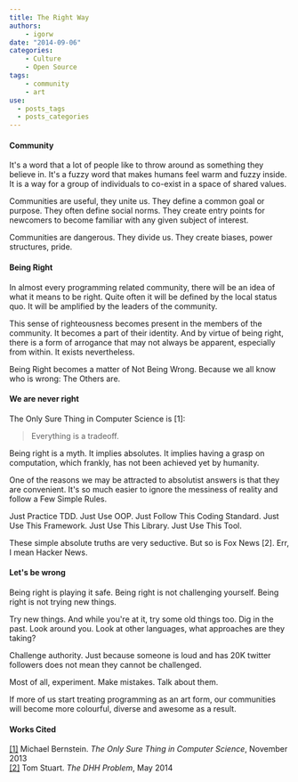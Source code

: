 ```yaml
---
title: The Right Way
authors:
    - igorw
date: "2014-09-06"
categories:
    - Culture
    - Open Source
tags:
    - community
    - art
use:
  - posts_tags
  - posts_categories
---
```


#### Community

It's a word that a lot of people like to throw around as something they believe in. It's a fuzzy word that makes humans feel warm and fuzzy inside. It is a way for a group of individuals to co-exist in a space of shared values.

Communities are useful, they unite us. They define a common goal or purpose. They often define social norms. They create entry points for newcomers to become familiar with any given subject of interest.

Communities are dangerous. They divide us. They create biases, power structures, pride.

#### Being Right

In almost every programming related community, there will be an idea of what it means to be right. Quite often it will be defined by the local status quo. It will be amplified by the leaders of the community.

This sense of righteousness becomes present in the members of the community. It becomes a part of their identity. And by virtue of being right, there is a form of arrogance that may not always be apparent, especially from within. It exists nevertheless.

Being Right becomes a matter of Not Being Wrong. Because we all know who is wrong: The Others are.

#### We are never right

The Only Sure Thing in Computer Science is [1]:

> Everything is a tradeoff.

Being right is a myth. It implies absolutes. It implies having a grasp on computation, which frankly, has not been achieved yet by humanity.

One of the reasons we may be attracted to absolutist answers is that they are convenient. It's so much easier to ignore the messiness of reality and follow a Few Simple Rules.

Just Practice TDD. Just Use OOP. Just Follow This Coding Standard. Just Use This Framework. Just Use This Library. Just Use This Tool.

These simple absolute truths are very seductive. But so is Fox News [2]. Err, I mean Hacker News.

#### Let's be wrong

Being right is playing it safe. Being right is not challenging yourself. Being right is not trying new things.

Try new things. And while you're at it, try some old things too. Dig in the past. Look around you. Look at other languages, what approaches are they taking?

Challenge authority. Just because someone is loud and has 20K twitter followers does not mean they cannot be challenged.

Most of all, experiment. Make mistakes. Talk about them.

If more of us start treating programming as an art form, our communities will become more colourful, diverse and awesome as a result.

#### Works Cited

[[1]](http://michaelrbernste.in/2013/11/13/the-only-sure-thing-in-computer-science.html) Michael Bernstein. *The Only Sure Thing in Computer Science*, November 2013<br />
[[2]](http://codon.com/the-dhh-problem) Tom Stuart. *The DHH Problem*, May 2014
